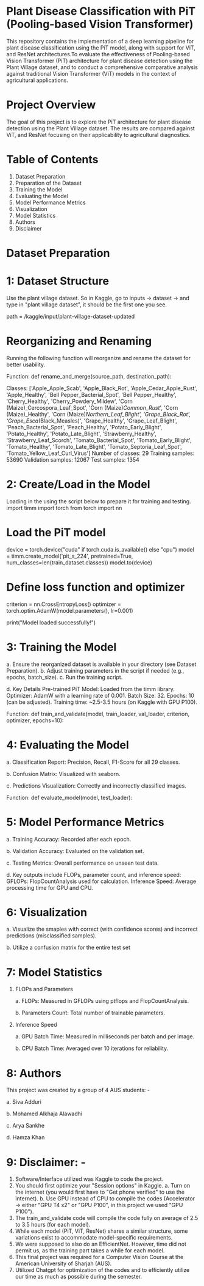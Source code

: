# Plant Disease Classification with PiT (Pooling-based Vision Transformer)
This repository contains the implementation of a deep learning pipeline for plant disease classification using the PiT model, along with support for ViT, and ResNet architectures.To evaluate the effectiveness of Pooling-based Vision Transformer (PiT) architecture for plant disease detection using the Plant Village dataset, and to conduct a comprehensive comparative analysis against traditional Vision Transformer (ViT) models in the context of agricultural applications. 

# Project Overview
The goal of this project is to explore the PiT architecture for plant disease detection using the Plant Village dataset. The results are compared against ViT, and ResNet focusing on their applicability to agricultural diagnostics.

# Table of Contents
1. Dataset Preparation
2. Preparation of the Dataset
3. Training the Model
4. Evaluating the Model
5. Model Performance Metrics
6. Visualization
7. Model Statistics
8. Authors
9. Disclaimer

# Dataset Preparation
# 1: Dataset Structure
Use the plant village dataset. So in Kaggle, go to inputs -> dataset -> and type in "plant village dataset", it should be the first one you see.

path = /kaggle/input/plant-village-dataset-updated

# Reorganizing and Renaming
Running the following function will reorganize and rename the dataset for better usability.

Function: def rename_and_merge(source_path, destination_path):

Classes: ['Apple_Apple_Scab', 'Apple_Black_Rot', 'Apple_Cedar_Apple_Rust', 'Apple_Healthy', 'Bell Pepper_Bacterial_Spot', 'Bell Pepper_Healthy', 'Cherry_Healthy', 'Cherry_Powdery_Mildew', 'Corn (Maize)_Cercospora_Leaf_Spot', 'Corn (Maize)_Common_Rust_', 'Corn (Maize)_Healthy', 'Corn (Maize)_Northern_Leaf_Blight', 'Grape_Black_Rot', 'Grape_Esca_(Black_Measles)', 'Grape_Healthy', 'Grape_Leaf_Blight', 'Peach_Bacterial_Spot', 'Peach_Healthy', 'Potato_Early_Blight', 'Potato_Healthy', 'Potato_Late_Blight', 'Strawberry_Healthy', 'Strawberry_Leaf_Scorch', 'Tomato_Bacterial_Spot', 'Tomato_Early_Blight', 'Tomato_Healthy', 'Tomato_Late_Blight', 'Tomato_Septoria_Leaf_Spot', 'Tomato_Yellow_Leaf_Curl_Virus']
Number of classes: 29
Training samples: 53690
Validation samples: 12067
Test samples: 1354

# 2: Create/Load in the Model
Loading in the using the script below to prepare it for training and testing.
import timm
import torch
from torch import nn

# Load the PiT model
device = torch.device("cuda" if torch.cuda.is_available() else "cpu")
model = timm.create_model('pit_s_224', pretrained=True, num_classes=len(train_dataset.classes))
model.to(device)

# Define loss function and optimizer
criterion = nn.CrossEntropyLoss()
optimizer = torch.optim.AdamW(model.parameters(), lr=0.001)

print("Model loaded successfully!")

# 3: Training the Model
  a. Ensure the reorganized dataset is available in your directory (see Dataset Preparation).
  b. Adjust training parameters in the script if needed (e.g., epochs, batch_size).
  c. Run the training script.

  d. Key Details
      Pre-trained PiT Model: Loaded from the timm library.
      Optimizer: AdamW with a learning rate of 0.001.
      Batch Size: 32.
      Epochs: 10 (can be adjusted).
      Training time: ~2.5-3.5 hours (on Kaggle with GPU P100).

  Function: def train_and_validate(model, train_loader, val_loader, criterion, optimizer, epochs=10):

# 4: Evaluating the Model
  a. Classification Report: Precision, Recall, F1-Score for all 29 classes.
  
  b. Confusion Matrix: Visualized with seaborn.
  
  c. Predictions Visualization: Correctly and incorrectly classified images.

Function: def evaluate_model(model, test_loader):

# 5: Model Performance Metrics
  a. Training Accuracy: Recorded after each epoch.
  
  b. Validation Accuracy: Evaluated on the validation set.
  
  c. Testing Metrics: Overall performance on unseen test data.
  
  d. Key outputs include FLOPs, parameter count, and inference speed:
      GFLOPs: FlopCountAnalysis used for calculation.
      Inference Speed: Average processing time for GPU and CPU.

# 6: Visualization
  a. Visualize the smaples with correct (with confidence scores) and incorrect predictions (misclassified samples).
  
  b. Utilize a confusion matrix for the entire test set

# 7: Model Statistics
  1. FLOPs and Parameters

     a. FLOPs: Measured in GFLOPs using ptflops and FlopCountAnalysis.

     b. Parameters Count: Total number of trainable parameters.
  
  3. Inference Speed

     a. GPU Batch Time: Measured in milliseconds per batch and per image.

     b. CPU Batch Time: Averaged over 10 iterations for reliability.

# 8: Authors
This project was created by a group of 4 AUS students: -
   
   a. Siva Adduri
   
   b. Mohamed Alkhaja Alawadhi
   
   c. Arya Sankhe
   
   d. Hamza Khan 

# 9: Disclaimer: -
1. Software/Interface utilized was Kaggle to code the project.
2. You should first optimize your "Session options" in Kaggle.
   a. Turn on the internet (you would first have to "Get phone verified" to use the internet).
   b. Use GPU instead of CPU to compile the codes (Accelerator -> either "GPU T4 x2" or "GPU P100", in this project we used "GPU P100").
3. The train_and_validate code will compile the code fully on average of 2.5 to 3.5 hours (for each model).
4. While each model (PiT, ViT, ResNet) shares a similar structure, some variations exist to accommodate model-specific requirements.
5. We were supposed to also do an EfficientNet. However, time did not permit us, as the training part takes a while for each model.
6. This final project was required for a Computer Vision Course at the American University of Sharjah (AUS).
7. Utilized Chatgpt for optimization of the codes and to efficiently utilize our time as much as possible during the semester.
